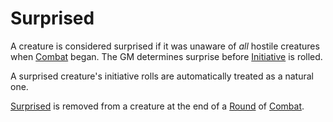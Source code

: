 # Surprised

A creature is considered surprised if it was unaware of *all* hostile creatures when [Combat](../Combat/Combat.md) began. The GM determines surprise before [Initiative](../Combat/Initiative.md) is rolled.

A surprised creature's initiative rolls are automatically treated as a natural one.

[Surprised]() is removed from a creature at the end of a [Round](../Core%20Procedures/Round.md) of [Combat](../Combat/Combat.md).
